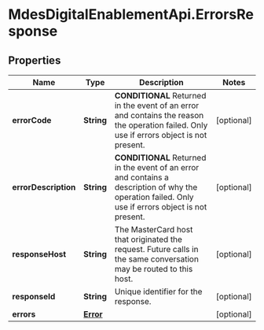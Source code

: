 # MdesDigitalEnablementApi.ErrorsResponse

## Properties

Name | Type | Description | Notes
------------ | ------------- | ------------- | -------------
**errorCode** | **String** | **CONDITIONAL** Returned in the event of an error and contains the reason the operation failed. Only use if errors object is not present.  | [optional] 
**errorDescription** | **String** | **CONDITIONAL** Returned in the event of an error and contains a description of why the operation failed. Only use if errors object is not present.  | [optional] 
**responseHost** | **String** | The MasterCard host that originated the request. Future calls in the same conversation may be routed to this host.  | [optional] 
**responseId** | **String** | Unique identifier for the response.  | [optional] 
**errors** | [**Error**](Error.md) |  | [optional] 


